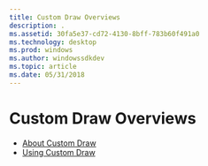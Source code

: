 ```yaml
---
title: Custom Draw Overviews
description: .
ms.assetid: 30fa5e37-cd72-4130-8bff-783b60f491a0
ms.technology: desktop
ms.prod: windows
ms.author: windowssdkdev
ms.topic: article
ms.date: 05/31/2018
---
```


# Custom Draw Overviews

-   [About Custom Draw](about-custom-draw.md)
-   [Using Custom Draw](using-custom-draw.md)

 

 




